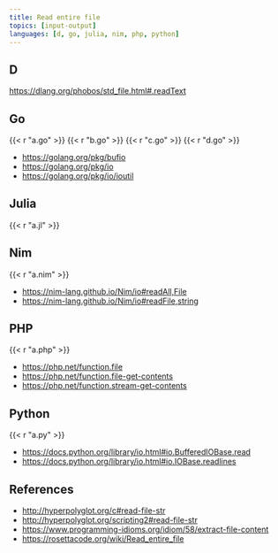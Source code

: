 ```yaml
---
title: Read entire file
topics: [input-output]
languages: [d, go, julia, nim, php, python]
---
```


## D

<https://dlang.org/phobos/std_file.html#.readText>

## Go

{{< r "a.go" >}}
{{< r "b.go" >}}
{{< r "c.go" >}}
{{< r "d.go" >}}

- <https://golang.org/pkg/bufio>
- <https://golang.org/pkg/io>
- <https://golang.org/pkg/io/ioutil>

## Julia

{{< r "a.jl" >}}

## Nim

{{< r "a.nim" >}}

- <https://nim-lang.github.io/Nim/io#readAll,File>
- <https://nim-lang.github.io/Nim/io#readFile,string>

## PHP

{{< r "a.php" >}}

- <https://php.net/function.file>
- <https://php.net/function.file-get-contents>
- <https://php.net/function.stream-get-contents>

## Python

{{< r "a.py" >}}

- <https://docs.python.org/library/io.html#io.BufferedIOBase.read>
- <https://docs.python.org/library/io.html#io.IOBase.readlines>

## References

- <http://hyperpolyglot.org/c#read-file-str>
- <http://hyperpolyglot.org/scripting2#read-file-str>
- <https://www.programming-idioms.org/idiom/58/extract-file-content>
- <https://rosettacode.org/wiki/Read_entire_file>

